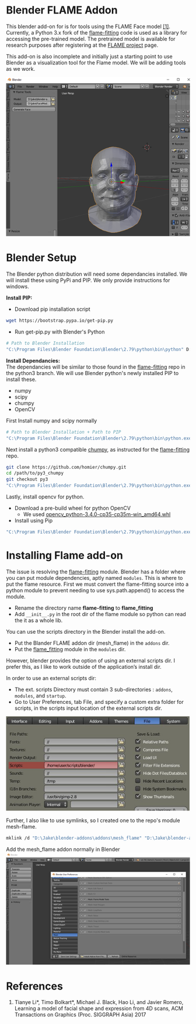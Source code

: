 # Blender FLAME Addon
This blender add-on for is for tools using the FLAME Face model [\[1\]](#references). Currently, a Python 3.x fork of the [flame-fitting](https://github.com/spacejake/flame-fitting) code is used as a library for accessing the pre-trained model. The pretrained model is available for research purposes after registering at the [FLAME project](http://flame.is.tue.mpg.de) page.
  
This add-on is also incomplete and initially just a starting point to use Blender as a visualization tool for the Flame model. We will be adding tools as we work.

![Screenshot](docs/imgs/flame_addon_demo_scrn.png)

# Blender Setup
The Blender python distribution will need some dependancies installed. We will install these using PyPi and PIP. We only provide instructions for windows.
  
__Install PIP:__  
* Download pip installation script
``` bash
wget https://bootstrap.pypa.io/get-pip.py
```
* Run get-pip.py with Blender's Python
``` bash
# Path to Blender Installation
"C:\Program Files\Blender Foundation\Blender\2.79\python\bin\python" D:\Jake\blender-addons\get-pip.py
```
  
__Install Dependancies:__  
The dependancies will be similar to those found in the [flame-fitting](https://github.com/spacejake/flame-fitting/tree/python3) repo in the python3 branch. We will use Blender python's newly installed PIP to install these.
* numpy
* scipy
* chumpy
* OpenCV
  
First Install numpy and scipy normally
``` bash
# Path to Blender Installation + Path to PIP
"C:\Program Files\Blender Foundation\Blender\2.79\python\bin\python.exe" "C:\Program Files\Blender Foundation\Blender\2.79\python\Scripts\pip3.exe" install numpy scipy
```
  
Next install a python3 compatible [chumpy](https://github.com/homier/chumpy), as instructed for the [flame-fitting](https://github.com/spacejake/flame-fitting/tree/python3) repo.
``` bash
git clone https://github.com/homier/chumpy.git
cd /path/to/py3_chumpy
git checkout py3
"C:\Program Files\Blender Foundation\Blender\2.79\python\bin\python.exe" "C:\Program Files\Blender Foundation\Blender\2.79\python\Scripts\pip3.exe" install .
```
  
Lastly, install opencv for python. 
* Download a pre-build wheel for python OpenCV 
  * We used [opencv_python-3.4.0-cp35-cp35m-win_amd64.whl](http://www.lfd.uci.edu/~gohlke/pythonlibs/#opencv)
* Install using Pip
``` bash
"C:\Program Files\Blender Foundation\Blender\2.79\python\bin\python.exe" "C:\Program Files\Blender Foundation\Blender\2.79\python\Scripts\pip3.exe" install opencv_python-3.4.0-cp35-cp35m-win_amd64.whl
```

# Installing Flame add-on
The issue is resolving the [flame-fitting](https://github.com/spacejake/flame-fitting) module. Blender has a folder where you can put module dependencies, aptly named `modules`. This is where to put the flame resource. First we must convert the flame-fitting source into a python module to prevent needing to use sys.path.append() to access the module.
* Rename the directory name __flame-fitting__ to __flame_fitting__
* Add `__init__.py` in the root dir of the flame module so python can read the it as a whole lib.  
  
You can use the scripts directory in the Blender install the add-on. 
* Put the Blander FLAME addon dir (mesh_flame) in the `addons` dir. 
* Put the [flame_fitting](https://github.com/spacejake/flame-fitting) module in the `modules` dir. 
  
However, blender provides the option of using an external scripts dir. I prefer this, as I like to work outside of the application’s install dir.
  
In order to use an external scripts dir:
* The ext. scripts Directory must contain 3 sub-directories : `addons`, `modules`, and `startup`.
* Go to User Preferences, tab File, and specify a custom extra folder for scripts, in the scripts input location of the external scripts dir.
  
![Screenshot](docs/imgs/ext_scripts_scrn.png)
  
Further, I also like to use symlinks, so I created one to the repo's module mesh-flame.
``` bash
mklink /d "D:\Jake\blender-addons\addons\mesh_flame" "D:\Jake\blender-addons\dev\blender-flame-addon\mesh_flame"
```

Add the mesh_flame addon normally in Blender
![Screenshot](docs/imgs/flame_addon_scrn.png)


# References
1. Tianye Li*, Timo Bolkart*, Michael J. Black, Hao Li, and Javier Romero, Learning a model of facial shape and expression from 4D scans, ACM Transactions on Graphics (Proc. SIGGRAPH Asia) 2017
